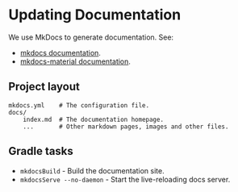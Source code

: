 # Updating Documentation

We use MkDocs to generate documentation. See:

* [mkdocs documentation](http://mkdocs.org).
* [mkdocs-material documentation](https://squidfunk.github.io/mkdocs-material/).

## Project layout

    mkdocs.yml    # The configuration file.
    docs/
        index.md  # The documentation homepage.
        ...       # Other markdown pages, images and other files.

## Gradle tasks

* `mkdocsBuild` - Build the documentation site.
* `mkdocsServe --no-daemon` - Start the live-reloading docs server.
